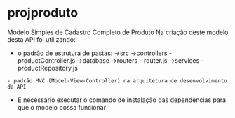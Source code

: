 # projproduto
Modelo Simples de Cadastro Completo de Produto 
Na criação deste modelo desta API foi utilizando:
   - o padrão de estrutura de pastas:
        ->src
	        ->controllers
             - productController.js
	        ->database
	        ->routers
             - router.js
	        ->services
             - productRepository.js
     
    - padrão MVC (Model-View-Controller) na arquitetura de desenvolvimento da API

* É necessário executar o comando de instalação das dependências para que o modelo possa funcionar
     
